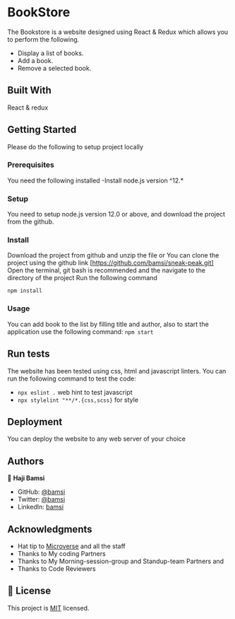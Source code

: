 # BookStore

The Bookstore is a website designed using React & Redux which allows you to perform the following.

- Display a list of books.
- Add a book.
- Remove a selected book.


## Built With

React & redux


## Getting Started

Please do the following to setup project locally

### Prerequisites

You need the following installed
-Install node.js version ^12.\*

### Setup

You need to setup node.js version 12.0 or above, and download the project from the github.

### Install

Download the project from github and unzip the file or You can clone the project using the github link [https://github.com/bamsi/sneak-peak.git]
Open the terminal, git bash is recommended and the navigate to the directory of the project
Run the following command

`npm install`

### Usage

You can add book to the list by filling title and author, also to start the application use the following command:
`npm start`

## Run tests

The website has been tested using css, html and javascript linters. You can run the following command to test the code:

- `npx eslint .` web hint to test javascript
- `npx stylelint "**/*.{css,scss}` for style

## Deployment

You can deploy the website to any web server of your choice

## Authors

👤 **Haji Bamsi**

- GitHub:
  [@bamsi](https://github.com/bamsi)
- Twitter: [@bamsi](https://twitter.com/haji-bamsi-17327728/)
- LinkedIn: [bamsi](https://linkedin.com/in/bamsi)

## Acknowledgments

- Hat tip to [Microverse](www.microverse.org) and all the staff
- Thanks to My coding Partners
- Thanks to My Morning-session-group and Standup-team Partners and
- Thanks to Code Reviewers

## 📝 License

This project is [MIT](./MIT.md) licensed.
